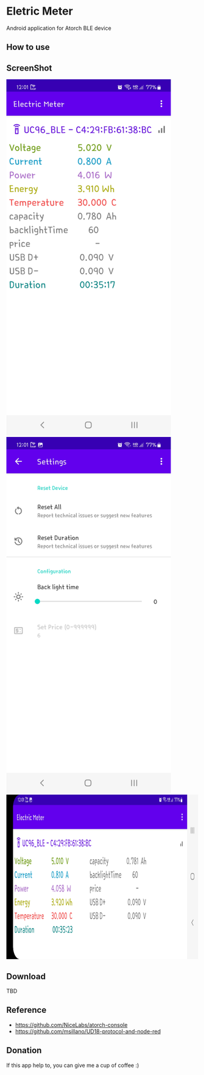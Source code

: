 # Eletric Meter

Android application for Atorch BLE device

## How to use

## ScreenShot
<img src="https://github.com/zephy-lee/ElectricMeter/blob/main/portrait_Electric_Meter.jpg" width="432" height="936"/>
<img src="https://github.com/zephy-lee/ElectricMeter/blob/main/settings_Electric_Meter.jpg" width="432" height="936"/>
<img src="https://github.com/zephy-lee/ElectricMeter/blob/main/land_Electric_Meter.jpg" width="936" height="432"/>

## Download
TBD

## Reference
- <https://github.com/NiceLabs/atorch-console>
- <https://github.com/msillano/UD18-protocol-and-node-red>

## Donation

If this app help to, you can give me a cup of coffee :)
